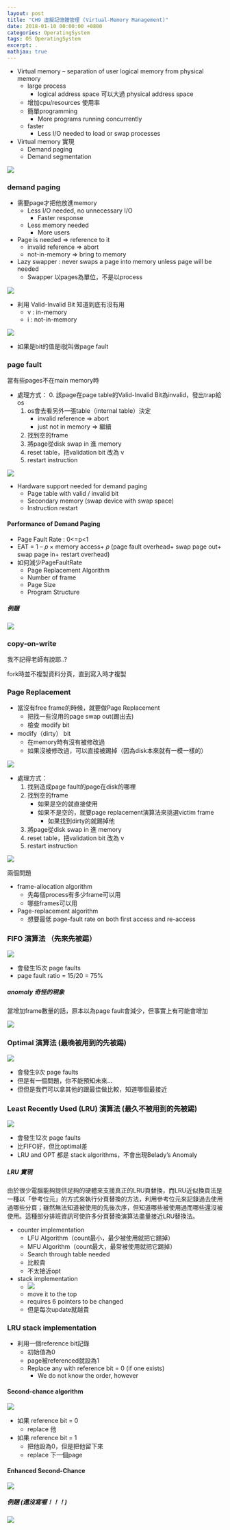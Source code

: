 ```yaml
---
layout: post
title: "CH9 虛擬記憶體管理 (Virtual-Memory Management)"
date: 2018-01-10 00:00:00 +0800
categories: OperatingSystem
tags: OS OperatingSystem
excerpt: .
mathjax: true
---
```


* Virtual memory – separation of user logical memory from physical memory
    * large process
        * logical address space 可以大過 physical address space
    * 增加cpu/resources 使用率
    * 簡單programming
        * More programs running concurrently
    * faster
        * Less I/O needed to load or swap processes
* Virtual memory 實現
    * Demand paging
    * Demand segmentation

![](https://i.imgur.com/FC4uvDV.png)

### demand paging
* 需要page才把他放進memory
    * Less I/O needed, no unnecessary I/O
        * Faster response
    * Less memory needed
        * More users
* Page is needed => reference to it
    * invalid reference => abort
    * not-in-memory => bring to memory
* Lazy swapper : never swaps a page into memory unless page will be needed
    * Swapper 以pages為單位，不是以process

![](https://i.imgur.com/SM8IE8Q.png)

* 利用 Valid-Invalid Bit 知道到底有沒有用
    * v : in-memory
    * i : not-in-memory
    
![](https://i.imgur.com/82YC1iP.png)

* 如果是bit的值是i就叫做page fault

### page fault
當有些pages不在main memory時

* 處理方式：
    0. 該page在page table的Valid-Invalid Bit為invalid，發出trap給os
    1. os會去看另外一張table（internal table）決定
        * invalid reference => abort
        * just not in memory => 繼續
    2. 找到空的frame
    3. 將page從disk swap in 進 memory
    4. reset table，把validation bit 改為 v
    5. restart instruction

![](https://i.imgur.com/s6xq8AN.png)

* Hardware support needed for demand paging
    * Page table with valid / invalid bit
    * Secondary memory (swap device with swap space) 
    * Instruction restart

#### Performance of Demand Paging
* Page Fault Rate : 0<=p<1
* EAT = 1 – 𝑝 × memory access+ 𝑝 (page fault overhead+ swap page out+ swap page in+ restart overhead)
* 如何減少PageFaultRate
    * Page Replacement Algorithm
    * Number of frame
    * Page Size
    * Program Structure

##### 例題

![](https://i.imgur.com/cpuSUP1.png)

### copy-on-write

我不記得老師有說耶..?

fork時並不複製資料分頁，直到寫入時才複製

### Page Replacement
* 當沒有free frame的時候，就要做Page Replacement
    * 把找一些沒用的page swap out(踢出去)
    * 檢查 modify bit
* modify（dirty） bit
    * 在memory時有沒有被修改過
    * 如果沒被修改過，可以直接被踢掉（因為disk本來就有一模一樣的）

![](https://i.imgur.com/lW3NzSq.png)

* 處理方式：
    1. 找到造成page fault的page在disk的哪裡
    2. 找到空的frame
        * 如果是空的就直接使用
        * 如果不是空的，就要page replacement演算法來挑選victim frame
            * 如果找到dirty的就踢掉他
    3. 將page從disk swap in 進 memory
    4. reset table，把validation bit 改為 v
    5. restart instruction

![](https://i.imgur.com/r6dK9Ja.png)

兩個問題
* frame-allocation algorithm
    * 先每個process有多少frame可以用
    * 哪些frames可以用
* Page-replacement algorithm
    * 想要最低 page-fault rate on both first access and re-access


### FIFO 演算法 （先來先被踢）

![](https://i.imgur.com/h1I2mjn.png)

* 會發生15次 page faults
* page fault ratio = 15/20 = 75%

##### anomaly 奇怪的現象
當增加frame數量的話，原本以為page fault會減少，但事實上有可能會增加

![](https://i.imgur.com/oTkiee4.png)

### Optimal 演算法 (最晚被用到的先被踢)

![](https://i.imgur.com/yx46n0L.png)

* 會發生9次 page faults
* 但是有一個問題，你不能預知未來...
* 但但是我們可以拿其他的跟最佳做比較，知道哪個最接近

### Least Recently Used (LRU) 演算法 (最久不被用到的先被踢)

![](https://i.imgur.com/9FlR1qU.png)

* 會發生12次 page faults
* 比FIFO好，但比optimal差
* LRU and OPT 都是 stack algorithms，不會出現Belady’s Anomaly

##### LRU 實現
由於很少電腦能夠提供足夠的硬體來支援真正的LRU頁替換，而LRU近似換頁法是一種以「參考位元」的方式來執行分頁替換的方法，利用參考位元來記錄過去使用過哪些分頁；雖然無法知道被使用的先後次序，但知道哪些被使用過而哪些還沒被使用。這種部分排班資訊可使許多分頁替換演算法盡量接近LRU替換法。
* counter implementation
    * LFU Algorithm（count最小，最少被使用就把它踢掉）
    * MFU Algorithm（count最大，最常被使用就把它踢掉）
    * Search through table needed
    * 比較貴
    * 不太接近opt
* stack implementation
    * ![](https://i.imgur.com/3O5EVBn.png)
    * move it to the top
    * requires 6 pointers to be changed
    * 但是每次update就越貴

### LRU stack implementation

* 利用一個reference bit記錄
    * 初始值為0
    * page被referenced就設為1
    * Replace any with reference bit = 0 (if one exists)
        * We do not know the order, however
    
#### Second-chance algorithm

![](https://i.imgur.com/cCyzNBH.png)

* 如果 reference bit = 0
    * replace 他
* 如果 reference bit = 1
    * 把他設為0，但是把他留下來
    * replace 下一個page

#### Enhanced Second-Chance

![](https://i.imgur.com/AkgkQ7s.png)

##### 例題 (還沒寫喔！！！)

![](https://i.imgur.com/rLx3cl2.png)


